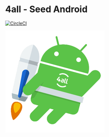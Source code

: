 # 4all - Seed Android

[![CircleCI](https://circleci.com/gh/4alltecnologia/seed-android/tree/master.svg?style=svg)](https://circleci.com/gh/4alltecnologia/seed-android/tree/master)

![{w=100%}](art/android.png)